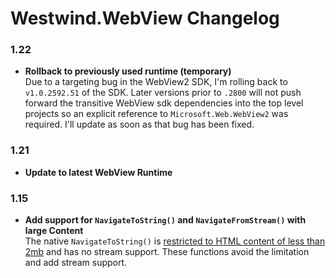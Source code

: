 # Westwind.WebView Changelog

### 1.22

* **Rollback to previously used runtime (temporary)**  
Due to a targeting bug in the WebView2 SDK, I'm rolling back to `v1.0.2592.51` of the SDK. Later versions prior to `.2800` will not push forward the transitive WebView sdk dependencies into the top level projects so an explicit reference to `Microsoft.Web.WebView2` was required. I'll update as soon as that bug has been fixed.

### 1.21 

* **Update to latest WebView Runtime**

### 1.15

* **Add support for `NavigateToString()` and `NavigateFromStream()` with large Content**  
The native `NavigateToString()` is [restricted to HTML content of less than 2mb](https://learn.microsoft.com/en-us/dotnet/api/microsoft.web.webview2.core.corewebview2.navigatetostring?view=webview2-dotnet-1.0.2045.28#remarks) and has no stream support. These functions avoid the limitation and add stream support.